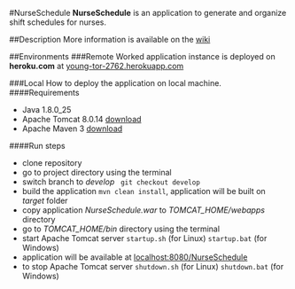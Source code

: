 #NurseSchedule
**NurseSchedule** is an application to generate and organize shift schedules for nurses.

##Description
More information is available on the [wiki](https://github.com/goniex/NurseSchedule/wiki)

##Environments
###Remote
Worked application instance is deployed on **heroku.com** at [young-tor-2762.herokuapp.com](https://young-tor-2762.herokuapp.com)

###Local
How to deploy the application on local machine.
####Requirements
- Java 1.8.0_25
- Apache Tomcat 8.0.14 [download](http://archive.apache.org/dist/tomcat/tomcat-8/)
- Apache Maven 3 [download](http://maven.apache.org/download.cgi)

####Run steps
- clone repository
- go to project directory using the terminal
- switch branch to *develop* <code> git checkout develop </code>
- build the application <code>mvn clean install</code>, application will be built on *target* folder
- copy application *NurseSchedule.war* to *TOMCAT_HOME/webapps* directory 
- go to *TOMCAT_HOME/bin* directory using the terminal
- start Apache Tomcat server <code>startup.sh</code> (for Linux) <code>startup.bat</code> (for Windows)
- application will be available at [localhost:8080/NurseSchedule](http://localhost:8080/NurseSchedule)
- to stop Apache Tomcat server <code>shutdown.sh</code> (for Linux) <code>shutdown.bat</code> (for Windows)